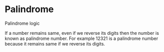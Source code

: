 # Palindrome

Palindrome logic

If a number remains same, even if we reverse its digits then the number is known as palindrome number. 
For example 12321 is a palindrome number because it remains same if we reverse its digits.
